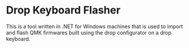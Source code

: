 # Drop Keyboard Flasher
This is a tool written in .NET for Windows machines that is used to import and flash QMK firmwares built using the drop configurator on a drop keyboard.
